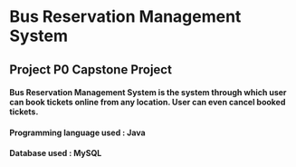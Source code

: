 # Bus Reservation Management System
## Project P0 Capstone Project

#### Bus Reservation Management System is the system through which user can book tickets online from any location. User can even cancel booked tickets.
#### Programming language used : Java
#### Database used : MySQL
